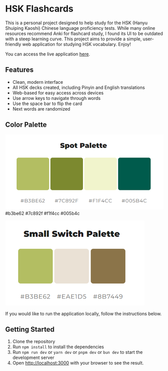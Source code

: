 # HSK Flashcards

This is a personal project designed to help study for the HSK (Hanyu Shuiping Kaoshi) Chinese language proficiency tests. While many online resources recommend Anki for flashcard study, I found its UI to be outdated with a steep learning curve. This project aims to provide a simple, user-friendly web application for studying HSK vocabulary. Enjoy!

You can access the live application [here](https://michcqge.github.io/HSK-Flashcards/).

## Features

- Clean, modern interface
- All HSK decks created, including Pinyin and English translations
- Web-based for easy access across devices
- Use arrow keys to navigate through words
- Use the space bar to flip the card
- Next words are randomized

## Color Palette

![alt text](image.png)
#b3be62
#7c892f
#f1f4cc
#005b4c

![alt text](image-1.png)

If you would like to run the application locally, follow the instructions below.

## Getting Started

1. Clone the repository
2. Run `npm install` to install the dependencies
3. Run `npm run dev` or `yarn dev` or `pnpm dev` or `bun dev` to start the development server
4. Open [http://localhost:3000](http://localhost:3000) with your browser to see the result.

